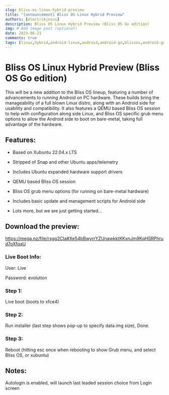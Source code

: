 ```yaml
---
slug: bliss-os-linux-hybrid-preview
title: "[announcement] Bliss OS Linux Hybrid Preview"
authors: [electrikjesus]
description: Bliss OS Linux Hybrid Preview (Bliss OS Go edition)
img: # Add image post (optional)
date: 2023-06-21
comments: true
tags: [linux,hybrid,android-linux,android,android-go,blissos,android-generic,bliss-x86]
---
```


# Bliss OS Linux Hybrid Preview (Bliss OS Go edition)

This will be a new addition to the Bliss OS lineup, featuring a number of advancements to running Android on PC hardware. These builds bring the manageability of a full blown Linux distro, along with an Android side for usability and compatibility. It also features a QEMU based Bliss OS session to help with configuration along side Linux, and Bliss OS specific grub menu options to allow the Android side to boot on bare-metal, taking full advantage of the hardware. 


## Features:

- Based on Xubuntu 22.04.x LTS

- Stripped of Snap and other Ubuntu apps/telemetry

- Includes Ubuntu expanded hardware support drivers

- QEMU based Bliss OS session

- Bliss OS grub menu options (for running on bare-metal hardware)

- Includes basic update and management scripts for Android side

- Lots more, but we are just getting started…


## Download the preview:

https://mega.nz/file/rxgg2CIa#Xe54bBwyrrYZUnawkktKKxnJm9KqHSRPhrud7oXfqaU 


### Live Boot Info:

User: Live

Password: evolution


### Step 1:

Live boot (boots to xfce4)


### Step 2:

Run installer (last step shows pop-up to specify data.img size), Done.


### Step 3:

Reboot (hitting esc once when rebooting to show Grub menu, and select Bliss OS, or xubuntu)


## Notes:

Autologin is enabled, will launch last leaded session choice from Login screen
